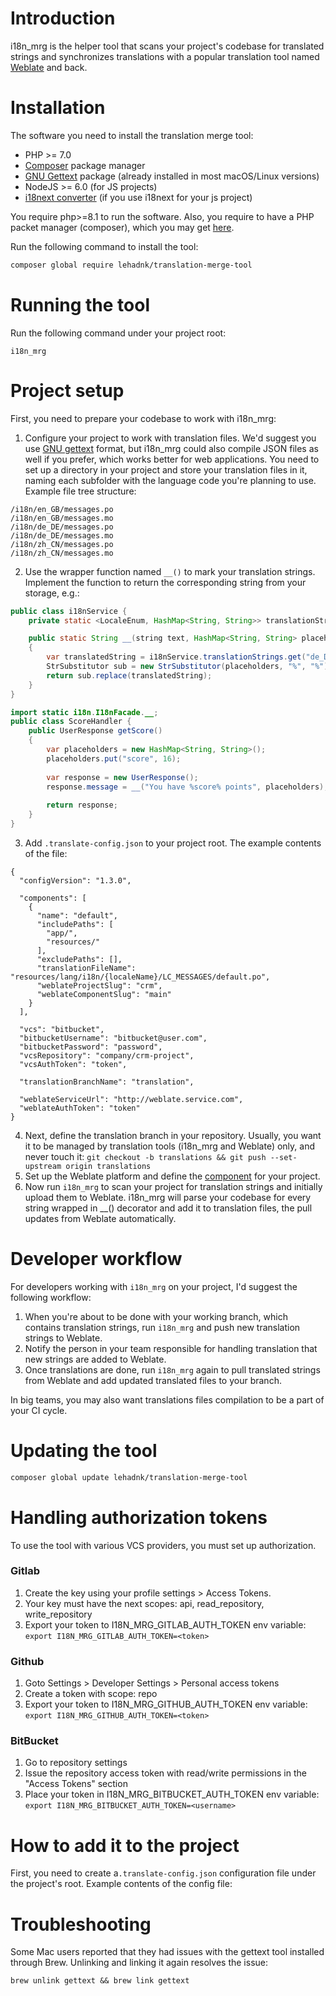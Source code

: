 # Introduction
i18n_mrg is the helper tool that scans your project's codebase for translated strings and synchronizes translations with a popular translation tool named [Weblate](https://weblate.org) and back.

# Installation
The software you need to install the translation merge tool:
- PHP >= 7.0
- [Composer](https://getcomposer.org/download/) package manager
- [GNU Gettext](https://www.gnu.org/software/gettext/) package (already installed in most macOS/Linux versions)
- NodeJS >= 6.0 (for JS projects)
- [i18next converter](https://github.com/i18next/i18next-gettext-converter) (if you use i18next for your js project)

You require php>=8.1 to run the software.
Also, you require to have a PHP packet manager (composer), which you may get [here](https://getcomposer.org/download/).

Run the following command to install the tool:
```bash
composer global require lehadnk/translation-merge-tool
```

# Running the tool
Run the following command under your project root:
```
i18n_mrg
```

# Project setup
First, you need to prepare your codebase to work with i18n_mrg:
1. Configure your project to work with translation files. We'd suggest you use [GNU gettext](https://www.gnu.org/software/gettext/) format, but i18n_mrg could also compile JSON files as well if you prefer, which works better for web applications. You need to set up a directory in your project and store your translation files in it, naming each subfolder with the language code you're planning to use. Example file tree structure:
```
/i18n/en_GB/messages.po
/i18n/en_GB/messages.mo
/i18n/de_DE/messages.po
/i18n/de_DE/messages.mo
/i18n/zh_CN/messages.po
/i18n/zh_CN/messages.mo
```
2. Use the wrapper function named `__()` to mark your translation strings. Implement the function to return the corresponding string from your storage, e.g.:
```java
public class i18nService {
    private static <LocaleEnum, HashMap<String, String>> translationStrings;

    public static String __(string text, HashMap<String, String> placeholders) 
    {
        var translatedString = i18nService.translationStrings.get("de_DE").get(text);
        StrSubstitutor sub = new StrSubstitutor(placeholders, "%", "%");
        return sub.replace(translatedString);
    }
}
```

```java
import static i18n.I18nFacade.__;
public class ScoreHandler {
    public UserResponse getScore()
    {
        var placeholders = new HashMap<String, String>();
        placeholders.put("score", 16);
            
        var response = new UserResponse();
        response.message = __("You have %score% points", placeholders); // Sie haben 16 Punkte
        
        return response;
    }
}
```
3. Add `.translate-config.json` to your project root. The example contents of the file:
```
{
  "configVersion": "1.3.0",

  "components": [
    {
      "name": "default",
      "includePaths": [
        "app/",
        "resources/"
      ],
      "excludePaths": [],
      "translationFileName": "resources/lang/i18n/{localeName}/LC_MESSAGES/default.po",
      "weblateProjectSlug": "crm",
      "weblateComponentSlug": "main"
    }
  ],

  "vcs": "bitbucket",
  "bitbucketUsername": "bitbucket@user.com",
  "bitbucketPassword": "password",
  "vcsRepository": "company/crm-project",
  "vcsAuthToken": "token",

  "translationBranchName": "translation",

  "weblateServiceUrl": "http://weblate.service.com",
  "weblateAuthToken": "token"
}
```
4. Next, define the translation branch in your repository. Usually, you want it to be managed by translation tools (i18n_mrg and Weblate) only, and never touch it: `git checkout -b translations && git push --set-upstream origin translations`
5. Set up the Weblate platform and define the [component](https://docs.weblate.org/en/latest/admin/projects.html) for your project.
6. Now run `i18n_mrg` to scan your project for translation strings and initially upload them to Weblate. i18n_mrg will parse your codebase for every string wrapped in __() decorator and add it to translation files, the pull updates from Weblate automatically.

# Developer workflow
For developers working with `i18n_mrg` on your project, I'd suggest the following workflow:
1. When you're about to be done with your working branch, which contains translation strings, run `i18n_mrg` and push new translation strings to Weblate.
2. Notify the person in your team responsible for handling translation that new strings are added to Weblate.
3. Once translations are done, run `i18n_mrg` again to pull translated strings from Weblate and add updated translated files to your branch.

In big teams, you may also want translations files compilation to be a part of your CI cycle.

# Updating the tool
```bash
composer global update lehadnk/translation-merge-tool
```

# Handling authorization tokens
To use the tool with various VCS providers, you must set up authorization.

### Gitlab
1. Create the key using your profile settings > Access Tokens.
2. Your key must have the next scopes: api, read_repository, write_repository
3. Export your token to I18N_MRG_GITLAB_AUTH_TOKEN env variable: `export I18N_MRG_GITLAB_AUTH_TOKEN=<token>`

### Github
1. Goto Settings > Developer Settings > Personal access tokens
2. Create a token with scope: repo
3. Export your token to I18N_MRG_GITHUB_AUTH_TOKEN env variable: `export I18N_MRG_GITHUB_AUTH_TOKEN=<token>`

### BitBucket
1. Go to repository settings
2. Issue the repository access token with read/write permissions in the "Access Tokens" section
3. Place your token in I18N_MRG_BITBUCKET_AUTH_TOKEN env variable: `export I18N_MRG_BITBUCKET_AUTH_TOKEN=<username>`

# How to add it to the project
First, you need to create a`.translate-config.json` configuration file under the project's root. Example contents of the config file:


# Troubleshooting
Some Mac users reported that they had issues with the gettext tool installed through Brew. Unlinking and linking it again resolves the issue:
```
brew unlink gettext && brew link gettext
```
